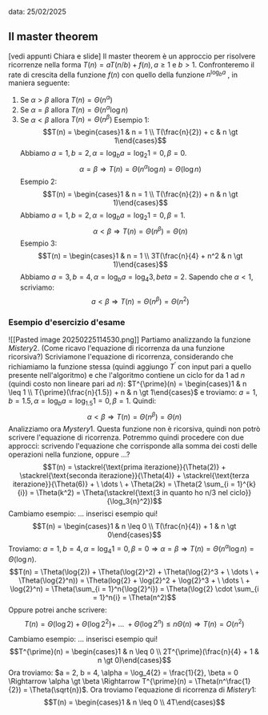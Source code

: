 data: $25/02/2025$
## Il master theorem
[vedi appunti Chiara e slide]
Il master theorem è un approccio per risolvere ricorrenze nella forma $T(n) = aT(n/b) + f(n), a \geq 1 \text{ e } b \gt 1$.
Confronteremo il rate di crescita della funzione $f(n)$ con quello della funzione $n^{\log_b{a}}$ , in maniera seguente:
$$$$
1) Se $\alpha \gt \beta$ allora $T(n) = \Theta(n^\alpha)$ 
2) Se $\alpha = \beta$ allora $T(n) = \Theta(n^\alpha \log{n})$
3) Se $\alpha \lt \beta$ allora $T(n) = \Theta(n^\beta)$ 
Esempio 1:
$$T(n) = \begin{cases}1 & n = 1 \\ T(\frac{n}{2}) + c & n \gt 1\end{cases}$$
Abbiamo $a = 1, b = 2, \alpha = \log_b{a} = \log_2{1} = 0, \beta = 0$.
$$\alpha = \beta \Rightarrow T(n) = \Theta(n^\alpha \log{n}) = \Theta(\log{n})$$
Esempio 2:
$$T(n) = \begin{cases}1 & n = 1 \\ T(\frac{n}{2}) + n & n \gt 1)\end{cases}$$Abbiamo $a = 1, b = 2, \alpha = \log_b{a} = \log_2{1} = 0, \beta = 1$.
$$\alpha \lt \beta \Rightarrow T(n) = \Theta(n^\beta) = \Theta(n)$$Esempio 3:
$$T(n) = \begin{cases}1 & n = 1 \\ 3T(\frac{n}{4} + n^2 & n \gt 1)\end{cases}$$Abbiamo $a = 3, b = 4, \alpha = \log_b{a} = \log_4{3}, beta = 2$. Sapendo che $\alpha \lt 1$, scriviamo:$$a \lt \beta \Rightarrow T(n) = \Theta(n^\beta) = \Theta(n^2)$$
### Esempio d'esercizio d'esame
![[Pasted image 20250225114530.png]]
Partiamo analizzando la funzione $Mistery2$. (Come ricavo l'equazione di ricorrenza da una funzione ricorsiva?) Scriviamone l'equazione di ricorrenza, considerando che richiamiamo la funzione stessa (quindi aggiungo $T^{\prime}$ con input pari a quello presente nell'algoritmo) e che l'algoritmo contiene un ciclo for da $1$ ad $n$ (quindi costo non lineare pari ad $n$):
$T^{\prime}(n) = \begin{cases}1 & n \leq 1 \\ T{\prime}(\frac{n}{1.5}) + n & n \gt 1\end{cases}$ e troviamo: $a = 1, b = 1.5, \alpha = \log_b{a} = \log_{1.5}{1} = 0, \beta = 1$. Quindi:
$$\alpha \lt \beta \Rightarrow T(n) = \Theta(n^\beta) = \Theta(n)$$
Analizziamo ora $Mystery1$. Questa funzione non è ricorsiva, quindi non potrò scrivere l'equazione di ricorrenza. Potremmo quindi procedere con due approcci: scrivendo l'equazione che corrisponde alla somma dei costi delle operazioni nella funzione, oppure $\dots$?
$$T(n) = \stackrel{\text{prima iterazione}}{\Theta(2)} + \stackrel{\text{seconda iterazione}}{\Theta(4)} + \stackrel{\text{terza iterazione}}{\Theta(6)} + \ \dots \ + \Theta(2k) = \Theta(2 \sum_{i = 1}^{k}{i}) = \Theta(k^2) = \Theta(\stackrel{\text{3 in quanto ho n/3 nel ciclo}}{\log_3{n}^2})$$Cambiamo esempio:
$\dots$ inserisci esempio qui!
$$T(n) = \begin{cases}1 & n \leq 0 \\ T(\frac{n}{4}) + 1 & n \gt 0\end{cases}$$
Troviamo: $a = 1, b = 4, \alpha = \log_4{1} = 0, \beta = 0 \Rightarrow \alpha = \beta \Rightarrow T(n) = \Theta(n^\alpha \log{n}) = \Theta(\log{n})$.
$$T(n) = \Theta(\log{2}) + \Theta(\log{2}^2) + \Theta(\log{2}^3 + \ \dots \ + \Theta(\log{2}^n)) = \Theta(log{2} + \log{2}^2 + \log{2}^3 + \ \dots \ + \log{2}^n) = \Theta(\sum_{i = 1}^n{\log{2}^i}) = \Theta(\log{2} \cdot \sum_{i = 1}^n{i} = \Theta(n^2)$$Oppure potrei anche scrivere:
$$T(n) = \Theta(\log{2}) + \Theta(\log{2}^2) + \ \dots \ + \Theta(\log{2}^n) \leq n \Theta(n) \Rightarrow T(n) = O(n^2) $$

Cambiamo esempio:
$\dots$ inserisci esempio qui!
$$T^{\prime}(n) = \begin{cases}1 & n \leq 0 \\ 2T^{\prime}(\frac{n}{4} + 1 & n \gt 0)\end{cases}$$Ora troviamo: $a = 2, b = 4, \alpha = \log_4{2} = \frac{1}{2}, \beta = 0 \Rightarrow \alpha \gt \beta \Rightarrow T^{\prime}(n) = \Theta(n^\frac{1}{2}) = \Theta(\sqrt{n})$.
Ora troviamo l'equazione di ricorrenza di $Mistery1$:
$$T(n) = \begin{cases}1 & n \leq 0 \\ 4T\end{cases}$$